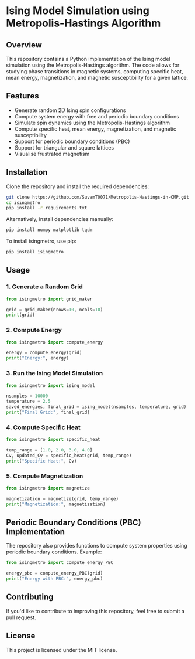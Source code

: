 # Ising Model Simulation using Metropolis-Hastings Algorithm

## Overview
This repository contains a Python implementation of the Ising model simulation using the Metropolis-Hastings algorithm. The code allows for studying phase transitions in magnetic systems, computing specific heat, mean energy, magnetization, and magnetic susceptibility for a given lattice.

## Features
- Generate random 2D Ising spin configurations
- Compute system energy with free and periodic boundary conditions
- Simulate spin dynamics using the Metropolis-Hastings algorithm
- Compute specific heat, mean energy, magnetization, and magnetic susceptibility
- Support for periodic boundary conditions (PBC)
- Support for triangular and square lattices
- Visualise frustrated magnetism

## Installation
Clone the repository and install the required dependencies:

```bash
git clone https://github.com/SuvamT0071/Metropolis-Hastings-in-CMP.git
cd isingmetro
pip install -r requirements.txt
```

Alternatively, install dependencies manually:
```bash
pip install numpy matplotlib tqdm
```
To install isingmetro, use pip:
```bash
pip install isingmetro
```
## Usage

### 1. Generate a Random Grid
```python
from isingmetro import grid_maker

grid = grid_maker(nrows=10, ncols=10)
print(grid)
```

### 2. Compute Energy
```python
from isingmetro import compute_energy

energy = compute_energy(grid)
print("Energy:", energy)
```

### 3. Run the Ising Model Simulation
```python
from isingmetro import ising_model

nsamples = 10000
temperature = 2.5
saved_energies, final_grid = ising_model(nsamples, temperature, grid)
print("Final Grid:", final_grid)
```

### 4. Compute Specific Heat
```python
from isingmetro import specific_heat

temp_range = [1.0, 2.0, 3.0, 4.0]
Cv, updated_Cv = specific_heat(grid, temp_range)
print("Specific Heat:", Cv)
```

### 5. Compute Magnetization
```python
from isingmetro import magnetize

magnetization = magnetize(grid, temp_range)
print("Magnetization:", magnetization)
```

## Periodic Boundary Conditions (PBC) Implementation
The repository also provides functions to compute system properties using periodic boundary conditions. Example:

```python
from isingmetro import compute_energy_PBC

energy_pbc = compute_energy_PBC(grid)
print("Energy with PBC:", energy_pbc)
```

## Contributing
If you'd like to contribute to improving this repository, feel free to submit a pull request.

## License
This project is licensed under the MIT license.

